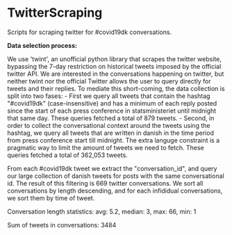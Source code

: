 # TwitterScraping
Scripts for scraping twitter for #covid19dk conversations.

__Data selection process:__

We use 'twint', an unofficial python library that scrapes the twitter website, bypassing the 7-day restriction on historical tweets imposed by the official twitter API.
We are interested in the conversations happening on twitter, but neither twint nor the official Twitter allows the user to query directly for tweets and their replies. 
To mediate this short-coming, the data collection is split into two fases:
    - First we query all tweets that contain the hashtag "#covid19dk" (case-insensitive) and has a minimum of each reply posted since the start of each press conference in statsministeriet until midnight that same day. These queries fetched a total of 879 tweets.
    - Second, in order to collect the conversational context around the tweets using the hashtag, we query all tweets that are written in danish in the time period from press conference start till midnight. The extra languge constraint is a pragmatic way to limit the amount of tweets we need to fetch. These queries fetched a total of 362,053 tweets.
    
From each #covid19dk tweet we extract the "conversation_id", and query our large collection of danish tweets for posts with the same conversational id. The result of this filtering is 669 twitter conversations.
We sort all conversations by length descending, and for each infididual conversations, we sort them by time of tweet.

Conversation length statistics: 
avg: 5.2, median: 3, max: 66, min: 1

Sum of tweets in conversations: 3484
